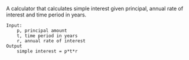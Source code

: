 A calculator that calculates simple interest given principal, annual rate of interest and time period in years.
```
Input:
    p, principal amount
    t, time period in years
    r, annual rate of interest
Output
    simple interest = p*t*r
```
